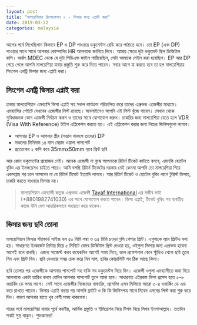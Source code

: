 ```yaml
---
layout: post
title: "মালয়েশিয়ায় রিলোকেশন ২ - ভিসার জন্য এপ্লাই করা"
date: 2019-03-22
categories: malaysia
---
```

আগের পর্বে লিখেছিলাম কিভাবে EP ও DP পাওয়ার ডকুমেন্টস রেডি করে পাঠাতে হবে। তো EP (এবং DP) পাওয়ার সাথে সাথে আপনার কোম্পানির HR আপনাকে জানিয়ে দিবে। আমার ক্ষেত্রে দুটা ডকুমেন্ট ছিল ডিজিটাল কপি। অর্থাৎ MDEC থেকে যে দুটা পিডিএফ ফাইল পাঠিয়েছিল, সেটা আমাকে মেইল করা হয়েছিল। EP আর DP পেয়ে গেলে আপনি মালয়েশিয়া যাবার প্রস্তুতি শুরু করে দিতে পারেন। সবার আগে যা করতে হবে তা হল মালয়েশিয়ায় সিংগেল এনট্রি ভিসার জন্য এপ্লাই করা।

## সিংগেল এনট্রি ভিসার এপ্লাই করা

ঢাকার মালয়েশিয়ান এমব্যাসি ভিসা এপ্লাই সহ সকল কার্যক্রম পরিচালিত করে তাদের এপ্রুভড এজেন্সীর মাধ্যমে। এমব্যাসির গেইটে দেখবেন এজেন্সীর লিস্ট রয়েছে। অনলাইনেও আপনি এই লিস্ট খুঁজে পাবেন। সেখান থেকে সুবিধাজনক কোন এজেন্সী নির্বাচন করুন ও তাদের সাথে যোগাযোগ করুন। চাকরির জন্য মালয়েশিয়া যেতে হলে VDR (Visa With Reference) টাইপ এপ্লিকেশন করতে হয়। এই এপ্লিকেশন করার জন্য নিচের জিনিসগুলো লাগবে।

* আপনার EP ও আপনার স্ত্রীর (সন্তান থাকলে তাদের) DP
* সকলের মিনিমাম ১৪ মাস মেয়াদ ওয়ালা পাসপোর্ট
* প্রত্যেকের ২ কপি করে 35mmx50mm ল্যাব প্রিন্ট ছবি

আর কোন ডকুমেন্টের প্রয়োজন নেই। অনেক এজেন্সী না বুঝে আপনাকে রিটার্ন টিকেট কাটতে বলবে, এমনকি হোটেল বুকিং এর ইনভয়েসও চাইতে পারে। আমি বলছি রিটার্ন টিকেটের দরকার নেই কেননা আপনি তো মালয়েশিয়া গিয়ে একসপ্তাহ পর চলে আসবেন না যে রিটার্ন টিকেট ইত্যাদি লাগবে। আর রিটার্ন টিকেট ও হোটেল বুকিং লাগে টুরিস্ট ভিসায়, চাকরি করতে যাওয়ার ভিসায় নয়।

> মালয়েশিয়ান এমব্যাসী কতৃক এপ্রুভড এজেন্সী [Tayaf International](https://www.facebook.com/tayaf.int) এর সজীব ভাই (+8801982741030) এর সাথে যোগাযোগ করতে পারেন। ভিসা এপ্লাই, টিকেট বুকিং সহ যাবতীয় কাজে উনি বেশ আন্তরিকভাবে সহায়তা করে থাকেন।

## ভিসার জন্য ছবি তোলা

মালয়েশিয়ান ভিসার স্ট্যান্ডার্ড সাইজ হল ৫০ মিমি লম্বা ও ৩৫ মিমি চওড়া গ্লসি পেপার প্রিন্ট। এগুলাকে ল্যাব প্রিন্টও বলা হয়। সাধারণত ইংকজেট প্রিন্টার দিয়ে ৫ মিনিটে যেসব ডিজিটাল প্রিন্ট দেওয়া হয়, ওইগুলা ভিসার জন্য এপ্রুভড হবেনা আগেই বলে রাখছি। এজন্য সাজেস্ট করব কয়েকদিন আগেই সময় নিয়ে, ভাল প্রফেশনাল কোন স্টুডিও থেকে ছবি তুলে নিন এবং প্রিন্ট নিন। ছবি নেওয়ার সময় চেক করে নিন মাপ, ছবির কোয়ালিটি সব ঠিক আছে কিনা।

ছবি তোলার পর এজেন্সীকে আপনার পাসপোর্ট সহ বাকি সব ডকুমেন্টস দিয়ে দিন। এজেন্সী ওগুলা এমব্যাসীতে জমা দিয়ে আপনাকে একটা তারিখ বলবে যেদিন আপনার পাসপোর্ট তুলে আনা হবে। সাধারণত এইরকম ভিসা প্রসেস হতে ৫-৮ ওয়ার্কিং ডে সময় লাগে। সেই সাথে এজেন্সীর নিজেদের বাফারিং, প্রসেসিং এসব মিলিায়ে আরো ৩-৪ ওয়ার্কিং ডে এড করে রাখতে পারেন। ভিসার এপ্লাই করার পর আপনি ফ্লাইট ও কি কি জিনিসপত্র সাথে নিবেন এসবের লিস্ট করা শুরু করে দিন। কারণ আপনার হাতে খুব বেশী সময় থাকবেনা।

পরের পর্বে মালয়েশিয়া যাবার পূর্বে করণীয়, আর্থিক প্রস্তুতি ও ইমিগ্রেশন নিয়ে টিপস নিয়ে লিখব ইনশাআল্লাহ। ততদিন সবাই সুস্থ থাকুন। শুভকামনা!
